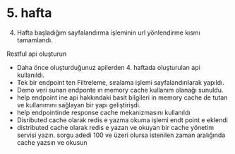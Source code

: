 # 5. hafta
4. Hafta başladığım sayfalandırma işleminin url yönlendirme kısmı tamamlandı.

Restful api oluşturun
- Daha önce oluşturduğunuz apilerden 4. haftada oluşturulan api kullanıldı.
- Tek bir endpoint ten Filtreleme, sıralama işlemi sayfalandırılarak yapıldı.
- Demo veri sunan endponte ın memory cache kullanım olanağı sunuldu.
- help endpoint ine api hakkındaki basit bilgileri in memory cache de tutan ve kullanımını sağlayan bir yapı geliştirişdi.
- help endpointinde response cache mekanizmasını kullanıldı
- Disributed cache olarak redis e yazma okuma işlemi endt point e eklendi
- distributed cache olarak redis e yazan ve okuyan bir cache yönetim servisi yazın. sorgu adedi 100 ve üzeri olursa istenilen zaman aralığında cache yazsın ve okusun
